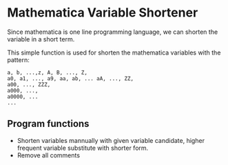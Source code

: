 # Mathematica Variable Shortener
Since mathematica is one line programming language, we can shorten the variable in a short term.

This simple function is used for shorten the mathematica variables with the pattern:
```
a, b, ...,z, A, B, ..., Z, 
a0, a1, ..., a9, aa, ab, ... aA, ..., ZZ, 
a00, ..., ZZZ, 
a000, ..., 
a0000, ...
...
```
## Program functions
* Shorten variables mannually with given variable candidate, higher frequent variable substitute with shorter form.
* Remove all comments
